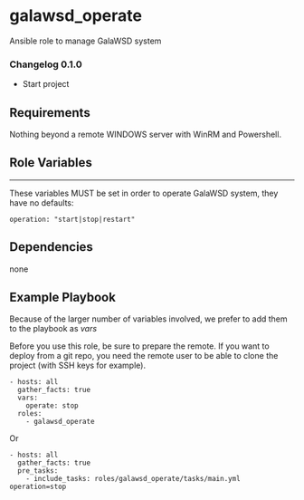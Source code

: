 galawsd_operate
========

Ansible role to manage GalaWSD system

### Changelog 0.1.0

- Start project

Requirements
------------

Nothing beyond a remote WINDOWS server with WinRM and Powershell.

Role Variables
--------------
---

These variables MUST be set in order to operate GalaWSD system, they have no defaults:

    operation: "start|stop|restart"
    
Dependencies
------------

none

Example Playbook
-------------------------

Because of the larger number of variables involved, we prefer to add them to the playbook as _vars_

Before you use this role, be sure to prepare the remote. If you want to deploy from a git repo, you need
the remote user to be able to clone the project (with SSH keys for example).

    - hosts: all
      gather_facts: true
      vars:
        operate: stop
      roles:
        - galawsd_operate

Or

    - hosts: all
      gather_facts: true
      pre_tasks:
        - include_tasks: roles/galawsd_operate/tasks/main.yml operation=stop
